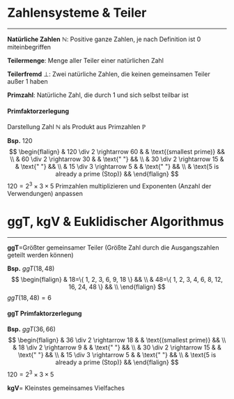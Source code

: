# Zahlensysteme & Teiler
___
**Natürliche Zahlen** $\mathbb{N}$: Positive ganze Zahlen, je nach Definition ist 0 miteinbegriffen

**Teilermenge**: Menge aller Teiler einer natürlichen Zahl

**Teilerfremd** $\bot$: Zwei natürliche Zahlen, die keinen gemeinsamen Teiler außer $1$ haben

**Primzahl**: Natürliche Zahl, die durch $1$ und sich selbst teilbar ist
#### Primfaktorzerlegung
Darstellung Zahl $\mathbb{N}$ als Produkt aus Primzahlen $\mathbb{P}$

**Bsp.**
$120$
$$
\begin{flalign}
& 120 \div 2 \rightarrow 60 & & \text{(smallest prime)} && \\
& 60 \div 2 \rightarrow 30 & & \text{" "} && \\
& 30 \div 2 \rightarrow 15 & & \text{" "} && \\
& 15 \div 3 \rightarrow 5 & & \text{" "} && \\
& \text{5 is already a prime (Stop)} &&
\end{flalign}
$$
$120=2^3 \times 3 \times 5$
Primzahlen multiplizieren und Exponenten (Anzahl der Verwendungen) anpassen
# ggT, kgV & Euklidischer Algorithmus
___
**ggT**=Größter gemeinsamer Teiler (Größte Zahl durch die Ausgangszahlen geteilt werden können)

**Bsp.**
$ggT(18, 48)$
$$
\begin{flalign}
& 18=\{ 1, 2, 3, 6, 9, 18 \} && \\
& 48=\{ 1, 2, 3, 4, 6, 8, 12, 16, 24, 48 \} && \\
\end{flalign}
$$
$ggT(18, 48)=6$

#### ggT Primfaktorzerlegung
**Bsp.**
$ggT(36, 66)$
$$
\begin{flalign}
& 36 \div 2 \rightarrow 18 & & \text{(smallest prime)} && \\
& 18 \div 2 \rightarrow 9 & & \text{" "} && \\
& 30 \div 2 \rightarrow 15 & & \text{" "} && \\
& 15 \div 3 \rightarrow 5 & & \text{" "} && \\
& \text{5 is already a prime (Stop)} &&
\end{flalign}
$$
$120=2^3 \times 3 \times 5$


**kgV**= Kleinstes gemeinsames Vielfaches
